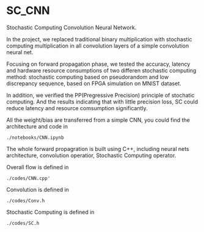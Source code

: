 # SC_CNN

Stochastic Computing Convolution Neural Network. 

In the project, we replaced traditional binary multiplication with stochastic computing multiplication in all convolution layers of a simple convolution neural net.

Focusing on forward propagation phase, we tested the accuracy, latency and hardware resource consumptions of two differen stochastic computing method: stochastic computing based on pseudorandom and low discrepancy sequence, based on FPGA simulation on MNIST dataset.

In addition, we verified the PP(Pregressive Precision) principle of stochatic computing. And the results indicating that with little precision loss, SC could reduce latency and resource comsumption significantly.

All the weight/bias are transferred from a simple CNN, you could find the architecture and code in 

`./notebooks/CNN.ipynb`

The whole forward propagration is built using C++, including neural nets architecture, convolution operatior, Stochastic Computing operator.

Overall flow is defined in

`./codes/CNN.cpp'`

Convolution is defined in 

`./codes/Conv.h`

Stochastic Computing is defined in 

`./codes/SC.h`
